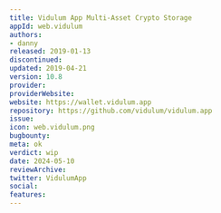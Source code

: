 ```yaml
---
title: Vidulum App Multi-Asset Crypto Storage
appId: web.vidulum
authors:
- danny
released: 2019-01-13
discontinued: 
updated: 2019-04-21
version: 10.8
provider: 
providerWebsite: 
website: https://wallet.vidulum.app
repository: https://github.com/vidulum/vidulum.app
issue: 
icon: web.vidulum.png
bugbounty: 
meta: ok
verdict: wip
date: 2024-05-10
reviewArchive:
twitter: VidulumApp
social:
features:
---
```

